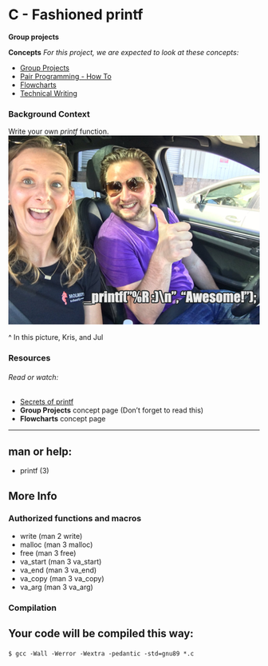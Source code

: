# C - Fashioned printf
**Group projects**

**Concepts**
*For this project, we are expected to look at these concepts:*

* [Group Projects]()
* [Pair Programming - How To]()
* [Flowcharts]()
* [Technical Writing]()

### Background Context
Write your own _printf_ function.
![Kris and jul](./test/printf.png)

^ In this picture, Kris, and Jul

### Resources
###### Read or watch:

* [Secrets of printf]()
* **Group Projects** concept page (Don’t forget to read this)
* **Flowcharts** concept page
----

**man or help:**
----
- printf (3)

## More Info
### Authorized functions and macros
* write (man 2 write)
* malloc (man 3 malloc)
* free (man 3 free)
* va_start (man 3 va_start)
* va_end (man 3 va_end)
* va_copy (man 3 va_copy)
* va_arg (man 3 va_arg)
### Compilation
**Your code will be compiled this way:**
----
```$ gcc -Wall -Werror -Wextra -pedantic -std=gnu89 *.c```

